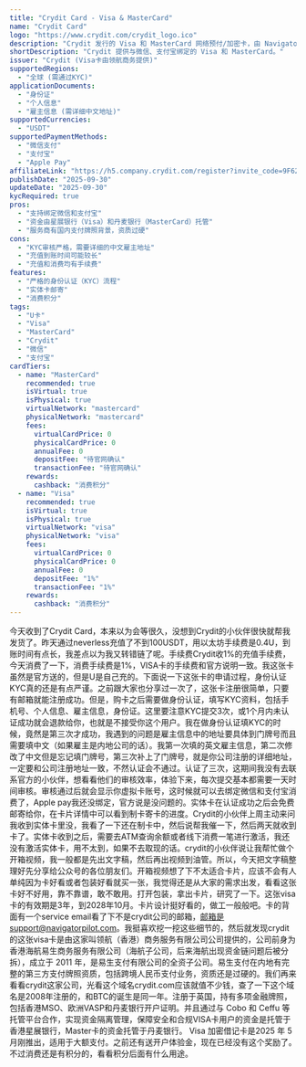 ```yaml
---
title: "Crydit Card - Visa & MasterCard"
name: "Crydit Card"
logo: "https://www.crydit.com/crydit_logo.ico"
description: "Crydit 发行的 Visa 和 MasterCard 网络预付/加密卡，由 Navigator Pilot 等公司提供服务，支持多种支付方式。"
shortDescription: "Crydit 提供与微信、支付宝绑定的 Visa 和 MasterCard。"
issuer: "Crydit (Visa卡由领航商务提供)"
supportedRegions:
  - "全球 (需通过KYC)"
applicationDocuments:
  - "身份证"
  - "个人信息"
  - "雇主信息 (需详细中文地址)"
supportedCurrencies:
  - "USDT"
supportedPaymentMethods:
  - "微信支付"
  - "支付宝"
  - "Apple Pay"
affiliateLink: "https://h5.company.crydit.com/register?invite_code=9F6266VY"
publishDate: "2025-09-30"
updateDate: "2025-09-30"
kycRequired: true
pros:
  - "支持绑定微信和支付宝"
  - "资金由星展银行（Visa）和丹麦银行（MasterCard）托管"
  - "服务商有国内支付牌照背景，资质过硬"
cons:
  - "KYC审核严格，需要详细的中文雇主地址"
  - "充值到账时间可能较长"
  - "充值和消费均有手续费"
features:
  - "严格的身份认证（KYC）流程"
  - "实体卡邮寄"
  - "消费积分"
tags:
  - "U卡"
  - "Visa"
  - "MasterCard"
  - "Crydit"
  - "微信"
  - "支付宝"
cardTiers:
  - name: "MasterCard"
    recommended: true
    isVirtual: true
    isPhysical: true
    virtualNetwork: "mastercard"
    physicalNetwork: "mastercard"
    fees:
      virtualCardPrice: 0
      physicalCardPrice: 0
      annualFee: 0
      depositFee: "待官网确认"
      transactionFee: "待官网确认"
    rewards:
      cashback: "消费积分"
  - name: "Visa"
    recommended: true
    isVirtual: true
    isPhysical: true
    virtualNetwork: "visa"
    physicalNetwork: "visa"
    fees:
      virtualCardPrice: 0
      physicalCardPrice: 0
      annualFee: 0
      depositFee: "1%"
      transactionFee: "1%"
    rewards:
      cashback: "消费积分"
---
```


今天收到了Crydit Card，本来以为会等很久，没想到Crydit的小伙伴很快就帮我发货了。昨天通过neverless充值了不到100USDT，用以太坊手续费是0.4U，到账时间有点长，我差点以为我又转错链了呢。手续费Crydit收1%的充值手续费，今天消费了一下，消费手续费是1%，VISA卡的手续费和官方说明一致。我这张卡虽然是官方送的，但是U是自己充的。下面说一下这张卡的申请过程，身份认证KYC真的还是有点严谨。之前跟大家也分享过一次了，这张卡注册很简单，只要有邮箱就能注册成功。但是，购卡之后需要做身份认证，填写KYC资料，包括手机号、个人信息、雇主信息，身份证。这里要注意KYC提交3次，或1个月内未认证成功就会退款给你，也就是不接受你这个用户。我在做身份认证填KYC的时候，竟然是第三次才成功，我遇到的问题是雇主信息中的地址要具体到门牌号而且需要填中文（如果雇主是内地公司的话）。我第一次填的英文雇主信息，第二次修改了中文但是忘记填门牌号，第三次补上了门牌号，就是你公司注册的详细地址，一定要和公司注册地址一致，不然认证会不通过。认证了三次，这期间我没有去联系官方的小伙伴，想看看他们的审核效率，体验下来，每次提交基本都需要一天时间审核。审核通过后就会显示你虚拟卡账号，这时候就可以去绑定微信和支付宝消费了，Apple pay我还没绑定，官方说是没问题的。实体卡在认证成功之后会免费邮寄给你，在卡片详情中可以看到制卡寄卡的进度。Crydit的小伙伴上周主动来问我收到实体卡里没，我看了一下还在制卡中，然后说帮我催一下，然后两天就收到卡了。实体卡收到之后，需要去ATM查询余额或者线下消费一笔进行激活，我还没有激活实体卡，用不太到，如果不去取现的话。crydit的小伙伴说让我帮忙做个开箱视频，我一般都是先出文字稿，然后再出视频到油管。所以，今天把文字稿整理好先分享给公众号的各位朋友们。开箱视频想了下不太适合卡片，应该不会有人单纯因为卡好看或者包装好看就买一张，我觉得还是从大家的需求出发，看看这张卡好不好用，靠不靠谱，敢不敢用。打开包装，拿出卡片，研究了一下。这张visa卡的有效期是3年，到2028年10月。卡片设计挺好看的，做工一般般吧。卡的背面有一个service email看了下不是crydit公司的邮箱，邮箱是support@navigatorpilot.com。我挺喜欢挖一挖这些细节的，然后就发现crydit的这张visa卡是由这家叫领航（香港）商务服务有限公司公司提供的，公司前身为香港海航易生商务服务有限公司（海航子公司，后来海航出现资金链问题后被分拆），成立于 2011 年，是易生支付有限公司的全资子公司。易生支付在内地有完整的第三方支付牌照资质，包括跨境人民币支付业务，资质还是过硬的。我们再来看看crydit这家公司，光看这个域名crydit.com应该就值不少钱，查了一下这个域名是2008年注册的，和BTC的诞生是同一年。注册于英国，持有多项金融牌照，包括香港MSO、欧洲VASP和丹麦银行开户证明。并且通过与 Cobo 和 Ceffu 等托管平台合作，实现资金隔离管理，保障安全和合规VISA卡用户的资金是托管于香港星展银行，Master卡的资金托管于丹麦银行。 Visa 加密借记卡是2025 年 5 月刚推出，适用于大额支付。之前还有送开户体验金，现在已经没有这个奖励了。不过消费还是有积分的，看看积分后面有什么用途。